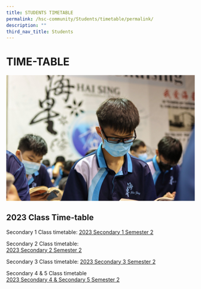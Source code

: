 ```yaml
---
title: STUDENTS TIMETABLE
permalink: /hsc-community/Students/timetable/permalink/
description: ""
third_nav_title: Students
---
```

TIME-TABLE
==========

![](/images/timetable.jpeg)

2023 Class Time-table
---------------------

Secondary 1 Class timetable: 
[2023 Secondary 1 Semester 2 ](/files/Time%20Table/sec%201%202023%20sem%202%20class%2023062023.pdf)


Secondary 2 Class timetable:   
[2023 Secondary 2 Semester 2](/files/Time%20Table/sec2%202023%20sem%202%20class%2023062023.pdf)


Secondary 3 Class timetable:
[2023 Secondary 3 Semester 2](/files/Time%20Table/sec%203%202023%20sem%202%20class%2023062023.pdf)


Secondary 4 & 5 Class timetable   
[2023 Secondary 4 & Secondary 5 Semester 2](/files/Time%20Table/sec4%20sec%205%202023%20sem%202%20class%2023062023.pdf)

